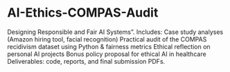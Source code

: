 # AI-Ethics-COMPAS-Audit
 Designing Responsible and Fair AI Systems”. Includes:  Case study analyses (Amazon hiring tool, facial recognition)  Practical audit of the COMPAS recidivism dataset using Python &amp; fairness metrics  Ethical reflection on personal AI projects  Bonus policy proposal for ethical AI in healthcare Deliverables: code, reports, and final submission PDFs.
